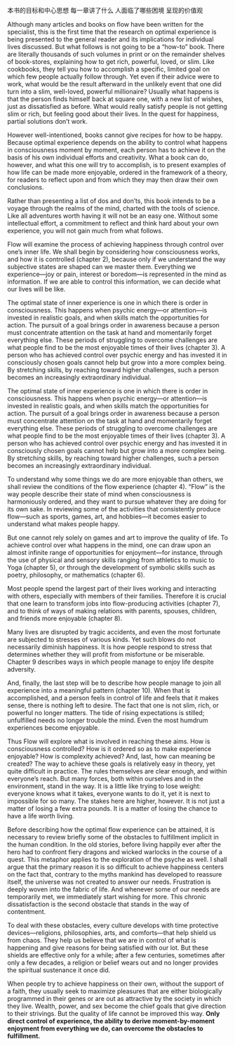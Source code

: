 本书的目标和中心思想
每一章讲了什么
人面临了哪些困境
呈现的价值观

Although many articles and books on flow have been written for the specialist, this is the first time that the research on optimal experience is being presented to the general reader and its implications for individual lives discussed. But what follows is not going to be a “how-to” book. There are literally thousands of such volumes in print or on the remainder shelves of book-stores, explaining how to get rich, powerful, loved, or slim. Like cookbooks, they tell you how to accomplish a specific, limited goal on which few people actually follow through. Yet even if their advice were to work, what would be the result afterward in the unlikely event that one did turn into a slim, well-loved, powerful millionaire? Usually what happens is that the person finds himself back at square one, with a new list of wishes, just as dissatisfied as before. What would really satisfy people is not getting slim or rich, but feeling good about their lives. In the quest for happiness, partial solutions don’t work. 

However well-intentioned, books cannot give recipes for how to be happy. Because optimal experience depends on the ability to control what happens in consciousness moment by moment, each person has to achieve it on the basis of his own individual efforts and creativity. What a book can do, however, and what this one will try to accomplish, is to present examples of how life can be made more enjoyable, ordered in the framework of a theory, for readers to reflect upon and from which they may then draw their own conclusions. 

Rather than presenting a list of dos and don’ts, this book intends to be a voyage through the realms of the mind, charted with the tools of science. Like all adventures worth having it will not be an easy one. Without some intellectual effort, a commitment to reflect and think hard about your own experience, you will not gain much from what follows. 

Flow will examine the process of achieving happiness through control over one’s inner life. We shall begin by considering how consciousness works, and how it is controlled (chapter 2), because only if we understand the way subjective states are shaped can we master them. Everything we experience—joy or pain, interest or boredom—is represented in the mind as information. If we are able to control this information, we can decide what our lives will be like. 

The optimal state of inner experience is one in which there is order in consciousness. This happens when psychic energy—or attention—is invested in realistic goals, and when skills match the opportunities for action. The pursuit of a goal brings order in awareness because a person must concentrate attention on the task at hand and momentarily forget everything else. These periods of struggling to overcome challenges are what people find to be the most enjoyable times of their lives (chapter 3). A person who has achieved control over psychic energy and has invested it in consciously chosen goals cannot help but grow into a more complex being. By stretching skills, by reaching toward higher challenges, such a person becomes an increasingly extraordinary individual.

The optimal state of inner experience is one in which there is order in consciousness. This happens when psychic energy—or attention—is invested in realistic goals, and when skills match the opportunities for action. The pursuit of a goal brings order in awareness because a person must concentrate attention on the task at hand and momentarily forget everything else. These periods of struggling to overcome challenges are what people find to be the most enjoyable times of their lives (chapter 3). A person who has achieved control over psychic energy and has invested it in consciously chosen goals cannot help but grow into a more complex being. By stretching skills, by reaching toward higher challenges, such a person becomes an increasingly extraordinary individual.

To understand why some things we do are more enjoyable than others, we shall review the conditions of the flow experience (chapter 4). “Flow” is the way people describe their state of mind when consciousness is harmoniously ordered, and they want to pursue whatever they are doing for its own sake. In reviewing some of the activities that consistently produce flow—such as sports, games, art, and hobbies—it becomes easier to understand what makes people happy.

But one cannot rely solely on games and art to improve the quality of life. To achieve control over what happens in the mind, one can draw upon an almost infinite range of opportunities for enjoyment—for instance, through the use of physical and sensory skills ranging from athletics to music to Yoga (chapter 5), or through the development of symbolic skills such as poetry, philosophy, or mathematics (chapter 6).

Most people spend the largest part of their lives working and interacting with others, especially with members of their families. Therefore it is crucial that one learn to transform jobs into flow-producing activities (chapter 7), and to think of ways of making relations with parents, spouses, children, and friends more enjoyable (chapter 8).

Many lives are disrupted by tragic accidents, and even the most fortunate are subjected to stresses of various kinds. Yet such blows do not necessarily diminish happiness. It is how people respond to stress that determines whether they will profit from misfortune or be miserable. Chapter 9 describes ways in which people manage to enjoy life despite adversity.

And, finally, the last step will be to describe how people manage to join all experience into a meaningful pattern (chapter 10). When that is accomplished, and a person feels in control of life and feels that it makes sense, there is nothing left to desire. The fact that one is not slim, rich, or powerful no longer matters. The tide of rising expectations is stilled; unfulfilled needs no longer trouble the mind. Even the most humdrum experiences become enjoyable.

Thus Flow will explore what is involved in reaching these aims. How is consciousness controlled? How is it ordered so as to make experience enjoyable? How is complexity achieved? And, last, how can meaning be created? The way to achieve these goals is relatively easy in theory, yet quite difficult in practice. The rules themselves are clear enough, and within everyone’s reach. But many forces, both within ourselves and in the environment, stand in the way. It is a little like trying to lose weight: everyone knows what it takes, everyone wants to do it, yet it is next to impossible for so many. The stakes here are higher, however. It is not just a matter of losing a few extra pounds. It is a matter of losing the chance to have a life worth living.

Before describing how the optimal flow experience can be attained, it is necessary to review briefly some of the obstacles to fulfillment implicit in the human condition. In the old stories, before living happily ever after the hero had to confront fiery dragons and wicked warlocks in the course of a quest. This metaphor applies to the exploration of the psyche as well. I shall argue that the primary reason it is so difficult to achieve happiness centers on the fact that, contrary to the myths mankind has developed to reassure itself, the universe was not created to answer our needs. Frustration is deeply woven into the fabric of life. And whenever some of our needs are temporarily met, we immediately start wishing for more. This chronic dissatisfaction is the second obstacle that stands in the way of contentment.

To deal with these obstacles, every culture develops with time protective devices—religions, philosophies, arts, and comforts—that help shield us from chaos. They help us believe that we are in control of what is happening and give reasons for being satisfied with our lot. But these shields are effective only for a while; after a few centuries, sometimes after only a few decades, a religion or belief wears out and no longer provides the spiritual sustenance it once did. 

When people try to achieve happiness on their own, without the support of a faith, they usually seek to maximize pleasures that are either biologically programmed in their genes or are out as attractive by the society in which they live. Wealth, power, and sex become the chief goals that give direction to their strivings. But the quality of life cannot be improved this way. **Only direct control of experience, the ability to derive moment-by-moment enjoyment from everything we do, can overcome the obstacles to fulfillment.**